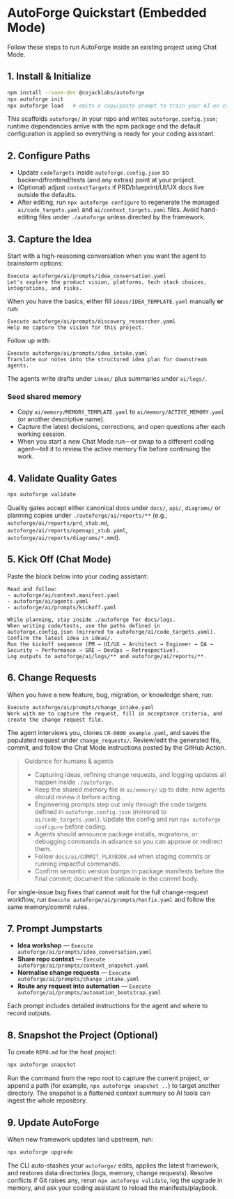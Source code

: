 # AutoForge Quickstart (Embedded Mode)

Follow these steps to run AutoForge inside an existing project using Chat Mode.

## 1. Install & Initialize

```bash
npm install --save-dev @cojacklabs/autoforge
npx autoforge init
npx autoforge load   # emits a copy/paste prompt to train your AI on context + memory
```

This scaffolds `autoforge/` in your repo and writes `autoforge.config.json`; runtime dependencies arrive with the npm package and the default configuration is applied so everything is ready for your coding assistant.

## 2. Configure Paths

- Update `codeTargets` inside `autoforge.config.json` so backend/frontend/tests (and any extras) point at your project.
- (Optional) adjust `contextTargets` if PRD/blueprint/UI/UX docs live outside the defaults.
- After editing, run `npx autoforge configure` to regenerate the managed `ai/code_targets.yaml` and `ai/context_targets.yaml` files. Avoid hand-editing files under `./autoforge` unless directed by the framework.

## 3. Capture the Idea

Start with a high-reasoning conversation when you want the agent to brainstorm options:

```
Execute autoforge/ai/prompts/idea_conversation.yaml
Let's explore the product vision, platforms, tech stack choices, integrations, and risks.
```

When you have the basics, either fill `ideas/IDEA_TEMPLATE.yaml` manually **or** run:

```
Execute autoforge/ai/prompts/discovery_researcher.yaml
Help me capture the vision for this project.
```

Follow up with:

```
Execute autoforge/ai/prompts/idea_intake.yaml
Translate our notes into the structured idea plan for downstream agents.
```

The agents write drafts under `ideas/` plus summaries under `ai/logs/`.

### Seed shared memory

- Copy `ai/memory/MEMORY_TEMPLATE.yaml` to `ai/memory/ACTIVE_MEMORY.yaml` (or another descriptive name).
- Capture the latest decisions, corrections, and open questions after each working session.
- When you start a new Chat Mode run—or swap to a different coding agent—tell it to review the active memory file before continuing the work.

## 4. Validate Quality Gates

```bash
npx autoforge validate
```

Quality gates accept either canonical docs under `docs/`, `api/`, `diagrams/` or planning copies under `./autoforge/ai/reports/**` (e.g., `autoforge/ai/reports/prd_stub.md`, `autoforge/ai/reports/openapi_stub.yaml`, `autoforge/ai/reports/diagrams/*.mmd`).

## 5. Kick Off (Chat Mode)

Paste the block below into your coding assistant:

```
Read and follow:
- autoforge/ai/context.manifest.yaml
- autoforge/ai/agents.yaml
- autoforge/ai/prompts/kickoff.yaml

While planning, stay inside ./autoforge for docs/logs.
When writing code/tests, use the paths defined in autoforge.config.json (mirrored to autoforge/ai/code_targets.yaml).
Confirm the latest idea in ideas/.
Run the kickoff sequence (PM → UI/UX → Architect → Engineer → QA → Security → Performance → SRE → DevOps → Retrospective).
Log outputs to autoforge/ai/logs/** and autoforge/ai/reports/**.
```

## 6. Change Requests

When you have a new feature, bug, migration, or knowledge share, run:

```
Execute autoforge/ai/prompts/change_intake.yaml
Work with me to capture the request, fill in acceptance criteria, and create the change request file.
```

The agent interviews you, clones `CR-0000_example.yaml`, and saves the populated request under `change_requests/`. Review/edit the generated file, commit, and follow the Chat Mode instructions posted by the GitHub Action.

> Guidance for humans & agents
>
> - Capturing ideas, refining change requests, and logging updates all happen inside `./autoforge`.
> - Keep the shared memory file in `ai/memory/` up to date; new agents should review it before acting.
> - Engineering prompts step out only through the code targets defined in `autoforge.config.json` (mirrored to `ai/code_targets.yaml`). Update the config and run `npx autoforge configure` before coding.
> - Agents should announce package installs, migrations, or debugging commands in advance so you can approve or redirect them.
> - Follow `docs/ai/COMMIT_PLAYBOOK.md` when staging commits or running impactful commands.
> - Confirm semantic version bumps in package manifests before the final commit; document the rationale in the commit body.

For single-issue bug fixes that cannot wait for the full change-request workflow, run `Execute autoforge/ai/prompts/hotfix.yaml` and follow the same memory/commit rules.

## 7. Prompt Jumpstarts

- **Idea workshop** — `Execute autoforge/ai/prompts/idea_conversation.yaml`
- **Share repo context** — `Execute autoforge/ai/prompts/context_snapshot.yaml`
- **Normalise change requests** — `Execute autoforge/ai/prompts/change_intake.yaml`
- **Route any request into automation** — `Execute autoforge/ai/prompts/automation_bootstrap.yaml`

Each prompt includes detailed instructions for the agent and where to record outputs.

## 8. Snapshot the Project (Optional)

To create `REPO.md` for the host project:

```bash
npx autoforge snapshot
```

Run the command from the repo root to capture the current project, or append a path (for example, `npx autoforge snapshot ..`) to target another directory. The snapshot is a flattened context summary so AI tools can ingest the whole repository.

## 9. Update AutoForge

When new framework updates land upstream, run:

```bash
npx autoforge upgrade
```

The CLI auto-stashes your `autoforge/` edits, applies the latest framework, and restores data directories (logs, memory, change requests). Resolve conflicts if Git raises any, rerun `npx autoforge validate`, log the upgrade in memory, and ask your coding assistant to reload the manifests/playbook.
